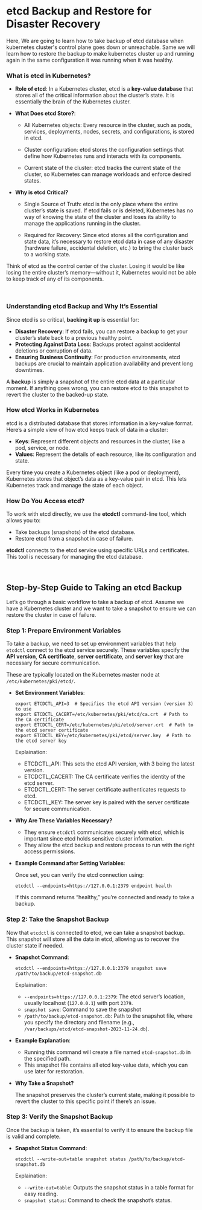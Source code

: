 # etcd Backup and Restore for Disaster Recovery

Here, We are going to learn how to take backup of etcd database when kubernetes cluster's control plane goes down or unreachable. Same we will learn how to restore the backup to make kubernetes cluster up and running again in the same configuration it was running when it was healthy.

### What is etcd in Kubernetes?

- **Role of etcd**: In a Kubernetes cluster, etcd is a **key-value database** that stores all of the critical information about the cluster’s state. It is essentially the brain of the Kubernetes cluster.

- **What Does etcd Store?**:

  - All Kubernetes objects: Every resource in the cluster, such as pods, services, deployments, nodes, secrets, and configurations, is stored in etcd.
 
  - Cluster configuration: etcd stores the configuration settings that define how Kubernetes runs and interacts with its components.
 
  - Current state of the cluster: etcd tracks the current state of the cluster, so Kubernetes can manage workloads and enforce desired states.
 
- **Why is etcd Critical?**

  - Single Source of Truth: etcd is the only place where the entire cluster’s state is saved. If etcd fails or is deleted, Kubernetes has no way of knowing the state of the cluster and loses its ability to manage the applications running in the cluster.
 
  - Required for Recovery: Since etcd stores all the configuration and state data, it’s necessary to restore etcd data in case of any disaster (hardware failure, accidental deletion, etc.) to bring the cluster back to a working state.
 
Think of etcd as the control center of the cluster. Losing it would be like losing the entire cluster’s memory—without it, Kubernetes would not be able to keep track of any of its components.

<br>

### Understanding etcd Backup and Why It’s Essential

Since etcd is so critical, **backing it up** is essential for:
- **Disaster Recovery**: If etcd fails, you can restore a backup to get your cluster’s state back to a previous healthy point.
- **Protecting Against Data Loss**: Backups protect against accidental deletions or corruption of data.
- **Ensuring Business Continuity**: For production environments, etcd backups are crucial to maintain application availability and prevent long downtimes.

A **backup** is simply a snapshot of the entire etcd data at a particular moment. If anything goes wrong, you can restore etcd to this snapshot to revert the cluster to the backed-up state.

### How etcd Works in Kubernetes

etcd is a distributed database that stores information in a key-value format. Here’s a simple view of how etcd keeps track of data in a cluster:

- **Keys**: Represent different objects and resources in the cluster, like a pod, service, or node.
- **Values**: Represent the details of each resource, like its configuration and state.

Every time you create a Kubernetes object (like a pod or deployment), Kubernetes stores that object’s data as a key-value pair in etcd. This lets Kubernetes track and manage the state of each object.

### How Do You Access etcd?

To work with etcd directly, we use the **etcdctl** command-line tool, which allows you to:
- Take backups (snapshots) of the etcd database.
- Restore etcd from a snapshot in case of failure.

**etcdctl** connects to the etcd service using specific URLs and certificates. This tool is necessary for managing the etcd database.

<br>

## Step-by-Step Guide to Taking an etcd Backup

Let’s go through a basic workflow to take a backup of etcd. Assume we have a Kubernetes cluster and we want to take a snapshot to ensure we can restore the cluster in case of failure.

### Step 1: Prepare Environment Variables

To take a backup, we need to set up environment variables that help ```etcdctl``` connect to the etcd service securely. These variables specify the **API version**, **CA certificate**, **server certificate**, and **server key** that are necessary for secure communication.

These are typically located on the Kubernetes master node at ```/etc/kubernetes/pki/etcd/```.

- **Set Environment Variables**:

  ```
  export ETCDCTL_API=3  # Specifies the etcd API version (version 3) to use
  export ETCDCTL_CACERT=/etc/kubernetes/pki/etcd/ca.crt  # Path to the CA certificate
  export ETCDCTL_CERT=/etc/kubernetes/pki/etcd/server.crt  # Path to the etcd server certificate
  export ETCDCTL_KEY=/etc/kubernetes/pki/etcd/server.key  # Path to the etcd server key
  ```

  Explaination:
  - ETCDCTL_API: This sets the etcd API version, with 3 being the latest version.
  - ETCDCTL_CACERT: The CA certificate verifies the identity of the etcd server.
  - ETCDCTL_CERT: The server certificate authenticates requests to etcd.
  - ETCDCTL_KEY: The server key is paired with the server certificate for secure communication.

- **Why Are These Variables Necessary?**

  - They ensure ```etcdctl``` communicates securely with etcd, which is important since etcd holds sensitive cluster information.
  - They allow the etcd backup and restore process to run with the right access permissions.
 
- **Example Command after Setting Variables**:

  Once set, you can verify the etcd connection using:

  ```
  etcdctl --endpoints=https://127.0.0.1:2379 endpoint health
  ```

  If this command returns “healthy,” you’re connected and ready to take a backup.

### Step 2: Take the Snapshot Backup

Now that ```etcdctl``` is connected to etcd, we can take a snapshot backup. This snapshot will store all the data in etcd, allowing us to recover the cluster state if needed.

- **Snapshot Command**:

  ```
  etcdctl --endpoints=https://127.0.0.1:2379 snapshot save /path/to/backup/etcd-snapshot.db
  ```

  Explaination:

  - ```--endpoints=https://127.0.0.1:2379```: The etcd server’s location, usually localhost (```127.0.0.1```) with port ```2379```.
  - ```snapshot save```: Command to save the snapshot
  - ```/path/to/backup/etcd-snapshot.db```: Path to the snapshot file, where you specify the directory and filename (e.g., ```/var/backups/etcd/etcd-snapshot-2023-11-24.db```).

- **Example Explanation**:

  - Running this command will create a file named ```etcd-snapshot.db``` in the specified path.
  - This snapshot file contains all etcd key-value data, which you can use later for restoration.

- **Why Take a Snapshot?**

  The snapshot preserves the cluster’s current state, making it possible to revert the cluster to this specific point if there’s an issue.

### Step 3: Verify the Snapshot Backup

Once the backup is taken, it’s essential to verify it to ensure the backup file is valid and complete.

- **Snapshot Status Command**:

  ```
  etcdctl --write-out=table snapshot status /path/to/backup/etcd-snapshot.db
  ```

  Explaination:

  - ```--write-out=table```: Outputs the snapshot status in a table format for easy reading.
  - ```snapshot status```: Command to check the snapshot’s status.
